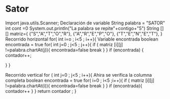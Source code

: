 # Sator
Import java.utils.Scanner;
  Declaración de variable 
   String palabra = "SATOR"
int cont =0 
    System.out.println("La palabra se repite"+contigo+"5")
         String [][] matriz={
    {"S","A","T","O","R"},
    {"A","R","E","P","O"},
    {"T","E","N","E","T"},
}
  Recorrido horizontal 
      for( int i=o ; i<5 ; i++){
Variable encontrada 
    boolean encontrada = true
for( int j=0  ;  j<5  ; j++){
 if ( matriz [i][j] !=palabra.chartAt(j)){
        encontrada=false 
       break
 }
} 
     if (encontrada) {
             contador++;

  }
}
  
 Recorrido vertical
 for ( int j=0 ; j<5 ; i++){
 Ahira se verifica la columna completa 
   boolean encontrada = true 
for( i=0 ; i<5 ;i++){
  if ( matriz [i][j] !=palabra.chartAt(i)){
    encontrada=false 
  break
 }
}
  if (encontrada){
    contador++
 }
}
  return contador ; 
}
